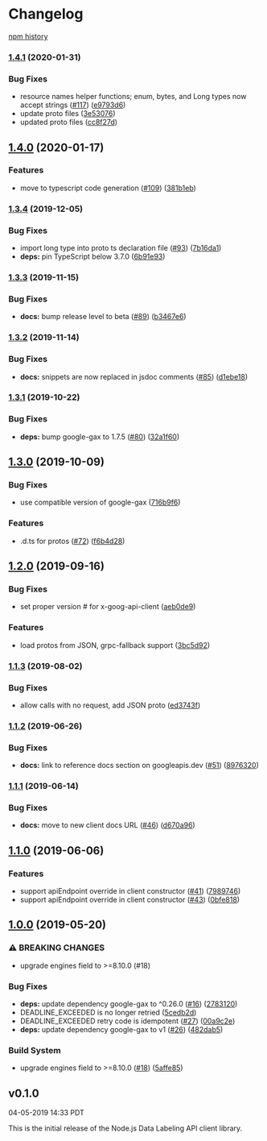 # Changelog

[npm history][1]

[1]: https://www.npmjs.com/package/@google-cloud/datalabeling?activeTab=versions

### [1.4.1](https://www.github.com/googleapis/nodejs-datalabeling/compare/v1.4.0...v1.4.1) (2020-01-31)


### Bug Fixes

* resource names helper functions; enum, bytes, and Long types now accept strings ([#117](https://www.github.com/googleapis/nodejs-datalabeling/issues/117)) ([e9793d6](https://www.github.com/googleapis/nodejs-datalabeling/commit/e9793d67bc76e781e8f52f700cf20915bac4c3b4))
* update proto files ([3e53076](https://www.github.com/googleapis/nodejs-datalabeling/commit/3e530762affd4896b65921fe7a13717cb0fdcb0d))
* updated proto files ([cc8f27d](https://www.github.com/googleapis/nodejs-datalabeling/commit/cc8f27d05c58a4cba2f5544fad07752f49ca56da))

## [1.4.0](https://www.github.com/googleapis/nodejs-datalabeling/compare/v1.3.4...v1.4.0) (2020-01-17)


### Features

* move to typescript code generation ([#109](https://www.github.com/googleapis/nodejs-datalabeling/issues/109)) ([381b1eb](https://www.github.com/googleapis/nodejs-datalabeling/commit/381b1eb70eef00ffd4292fbffbddf36d4e13bdec))

### [1.3.4](https://www.github.com/googleapis/nodejs-datalabeling/compare/v1.3.3...v1.3.4) (2019-12-05)


### Bug Fixes

* import long type into proto ts declaration file ([#93](https://www.github.com/googleapis/nodejs-datalabeling/issues/93)) ([7b16da1](https://www.github.com/googleapis/nodejs-datalabeling/commit/7b16da1bc47cc0b235c7a6293ff393d9db2b7538))
* **deps:** pin TypeScript below 3.7.0 ([6b91e93](https://www.github.com/googleapis/nodejs-datalabeling/commit/6b91e93e9c56697c07001323a84733f17992c3c5))

### [1.3.3](https://www.github.com/googleapis/nodejs-datalabeling/compare/v1.3.2...v1.3.3) (2019-11-15)


### Bug Fixes

* **docs:** bump release level to beta ([#89](https://www.github.com/googleapis/nodejs-datalabeling/issues/89)) ([b3467e6](https://www.github.com/googleapis/nodejs-datalabeling/commit/b3467e656733702012348d2819c7ca6829bdc492))

### [1.3.2](https://www.github.com/googleapis/nodejs-datalabeling/compare/v1.3.1...v1.3.2) (2019-11-14)


### Bug Fixes

* **docs:** snippets are now replaced in jsdoc comments ([#85](https://www.github.com/googleapis/nodejs-datalabeling/issues/85)) ([d1ebe18](https://www.github.com/googleapis/nodejs-datalabeling/commit/d1ebe186ae05e0d47d7cc78b095996dad1d4d506))

### [1.3.1](https://www.github.com/googleapis/nodejs-datalabeling/compare/v1.3.0...v1.3.1) (2019-10-22)


### Bug Fixes

* **deps:** bump google-gax to 1.7.5 ([#80](https://www.github.com/googleapis/nodejs-datalabeling/issues/80)) ([32a1f60](https://www.github.com/googleapis/nodejs-datalabeling/commit/32a1f608198e0992c206c135784692810155eee6))

## [1.3.0](https://www.github.com/googleapis/nodejs-datalabeling/compare/v1.2.0...v1.3.0) (2019-10-09)


### Bug Fixes

* use compatible version of google-gax ([716b9f6](https://www.github.com/googleapis/nodejs-datalabeling/commit/716b9f6))


### Features

* .d.ts for protos ([#72](https://www.github.com/googleapis/nodejs-datalabeling/issues/72)) ([f6b4d28](https://www.github.com/googleapis/nodejs-datalabeling/commit/f6b4d28))

## [1.2.0](https://www.github.com/googleapis/nodejs-datalabeling/compare/v1.1.3...v1.2.0) (2019-09-16)


### Bug Fixes

* set proper version # for x-goog-api-client ([aeb0de9](https://www.github.com/googleapis/nodejs-datalabeling/commit/aeb0de9))


### Features

* load protos from JSON, grpc-fallback support ([3bc5d92](https://www.github.com/googleapis/nodejs-datalabeling/commit/3bc5d92))

### [1.1.3](https://www.github.com/googleapis/nodejs-datalabeling/compare/v1.1.2...v1.1.3) (2019-08-02)


### Bug Fixes

* allow calls with no request, add JSON proto ([ed3743f](https://www.github.com/googleapis/nodejs-datalabeling/commit/ed3743f))

### [1.1.2](https://www.github.com/googleapis/nodejs-datalabeling/compare/v1.1.1...v1.1.2) (2019-06-26)


### Bug Fixes

* **docs:** link to reference docs section on googleapis.dev ([#51](https://www.github.com/googleapis/nodejs-datalabeling/issues/51)) ([8976320](https://www.github.com/googleapis/nodejs-datalabeling/commit/8976320))

### [1.1.1](https://www.github.com/googleapis/nodejs-datalabeling/compare/v1.1.0...v1.1.1) (2019-06-14)


### Bug Fixes

* **docs:** move to new client docs URL ([#46](https://www.github.com/googleapis/nodejs-datalabeling/issues/46)) ([d670a96](https://www.github.com/googleapis/nodejs-datalabeling/commit/d670a96))

## [1.1.0](https://www.github.com/googleapis/nodejs-datalabeling/compare/v1.0.0...v1.1.0) (2019-06-06)


### Features

* support apiEndpoint override in client constructor ([#41](https://www.github.com/googleapis/nodejs-datalabeling/issues/41)) ([7989746](https://www.github.com/googleapis/nodejs-datalabeling/commit/7989746))
* support apiEndpoint override in client constructor ([#43](https://www.github.com/googleapis/nodejs-datalabeling/issues/43)) ([0bfe818](https://www.github.com/googleapis/nodejs-datalabeling/commit/0bfe818))

## [1.0.0](https://www.github.com/googleapis/nodejs-datalabeling/compare/v0.1.0...v1.0.0) (2019-05-20)


### ⚠ BREAKING CHANGES

* upgrade engines field to >=8.10.0 (#18)

### Bug Fixes

* **deps:** update dependency google-gax to ^0.26.0 ([#16](https://www.github.com/googleapis/nodejs-datalabeling/issues/16)) ([2783120](https://www.github.com/googleapis/nodejs-datalabeling/commit/2783120))
* DEADLINE_EXCEEDED is no longer retried ([5cedb2d](https://www.github.com/googleapis/nodejs-datalabeling/commit/5cedb2d))
* DEADLINE_EXCEEDED retry code is idempotent ([#27](https://www.github.com/googleapis/nodejs-datalabeling/issues/27)) ([00a9c2e](https://www.github.com/googleapis/nodejs-datalabeling/commit/00a9c2e))
* **deps:** update dependency google-gax to v1 ([#26](https://www.github.com/googleapis/nodejs-datalabeling/issues/26)) ([482dab5](https://www.github.com/googleapis/nodejs-datalabeling/commit/482dab5))


### Build System

* upgrade engines field to >=8.10.0 ([#18](https://www.github.com/googleapis/nodejs-datalabeling/issues/18)) ([5affe85](https://www.github.com/googleapis/nodejs-datalabeling/commit/5affe85))

## v0.1.0

04-05-2019 14:33 PDT

This is the initial release of the Node.js Data Labeling API client library.
